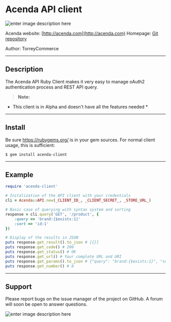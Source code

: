 # Acenda API client

![enter image description here](http://acenda.com/images/logo.png)

Acenda website: [http://acenda.com](http://acenda.com)
Homepage: [Git repository](http://github.com/torreycommerce/acenda-ruby-sdk)

Author: TorreyCommerce

----------

## Description

The Acenda API Ruby Client makes it very easy to manage oAuth2 authentication process and REST API query.

> **Note:**
  * This client is in Alpha and doesn't have all the features needed *

--------

## Install
Be sure https://rubygems.org/ is in your gem sources.
For normal client usage, this is sufficient:

    $ gem install acenda-client

--------

## Example

```ruby
require 'acenda-client'

# Initalization of the API client with your credentials
cli = Acenda::API.new(_CLIENT_ID_, _CLIENT_SECRET_, _STORE_URL_)

# Basic case of querying with syntax system and sorting
response = cli.query('GET', '/product', {
	:query => 'brand:{$exists:1}'
	:sort => 'id:1'
})

# Display of the results in JSON
puts response.get_result().to_json # [{}]
puts response.get_code() # 200
puts response.get_status() # OK
puts response.get_url() # Your complete URL and URI
puts response.get_params().to_json # {"query": "brand:{$exists:1}", "sort": "id:1"}
puts response.get_number() # 0
```

--------

## Support
Please report bugs on the issue manager of the project on GitHub.
A forum will soon be open to answer questions.

![enter image description here](http://acenda.com/images/logo.png)

